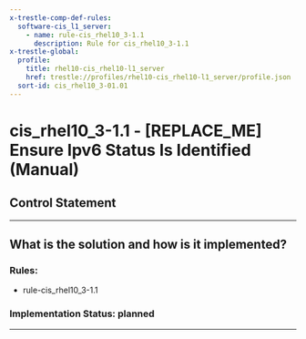 ```yaml
---
x-trestle-comp-def-rules:
  software-cis_l1_server:
    - name: rule-cis_rhel10_3-1.1
      description: Rule for cis_rhel10_3-1.1
x-trestle-global:
  profile:
    title: rhel10-cis_rhel10-l1_server
    href: trestle://profiles/rhel10-cis_rhel10-l1_server/profile.json
  sort-id: cis_rhel10_3-01.01
---
```


# cis_rhel10_3-1.1 - \[REPLACE_ME\] Ensure Ipv6 Status Is Identified (Manual)

## Control Statement

______________________________________________________________________

## What is the solution and how is it implemented?

<!-- For implementation status enter one of: implemented, partial, planned, alternative, not-applicable -->

<!-- Note that the list of rules under ### Rules: is read-only and changes will not be captured after assembly to JSON -->

<!-- Add control implementation description here for control: cis_rhel10_3-1.1 -->

### Rules:

  - rule-cis_rhel10_3-1.1

### Implementation Status: planned

______________________________________________________________________
